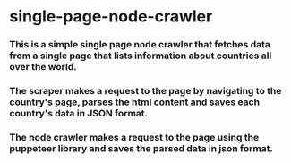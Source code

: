 # single-page-node-crawler
### This is a simple single page node crawler that fetches data from a single page that lists information about countries all over the world.
### The scraper makes a request to the page by navigating to the country's page, parses the html content and saves each country's data in JSON format.
###  The node crawler makes a request to the page using the puppeteer library and saves the parsed data in json format. 
